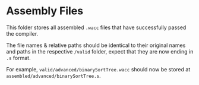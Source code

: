 # Assembly Files

This folder stores all assembled `.wacc` files that have successfully passed the compiler.

The file names & relative paths should be identical to their original names and paths in the respective `/valid` folder,
expect that they are now ending in `.s` format.

For example, `valid/advanced/binarySortTree.wacc` should now be stored at `assembled/advanced/binarySortTree.s`.